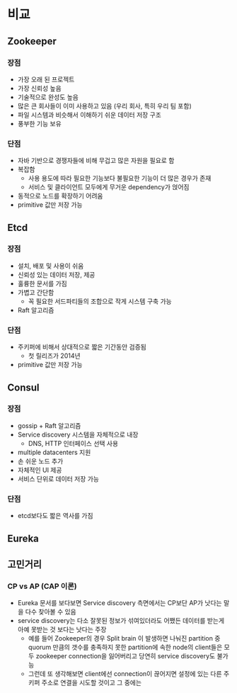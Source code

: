 # 비교

## Zookeeper

### 장점

- 가장 오래 된 프로젝트
- 가장 신뢰성 높음
- 기술적으로 완성도 높음
- 많은 큰 회사들이 이미 사용하고 있음 (우리 회사, 특히 우리 팀 포함)
- 파일 시스템과 비슷해서 이해하기 쉬운 데이터 저장 구조
- 풍부한 기능 보유

### 단점

- 자바 기반으로 경쟁자들에 비해 무겁고 많은 자원을 필요로 함
- 복잡함
  - 사용 용도에 따라 필요한 기능보다 불필요한 기능이 더 많은 경우가 존재
  - 서비스 및 클라이언트 모두에게 무거운 dependency가 얹어짐
- 동적으로 노드를 확장하기 어려움
- primitive 값만 저장 가능

## Etcd

### 장점

- 설치, 배포 및 사용이 쉬움
- 신뢰성 있는 데이터 저장, 제공
- 훌륭한 문서를 가짐
- 가볍고 간단함
  - 꼭 필요한 서드파티들의 조합으로 작게 시스템 구축 가능
- Raft 알고리즘

### 단점

- 주키퍼에 비해서 상대적으로 짧은 기간동안 검증됨
  - 첫 릴리즈가 2014년
- primitive 값만 저장 가능

## Consul

### 장점

- gossip + Raft 알고리즘
- Service discovery 시스템을 자체적으로 내장
  - DNS, HTTP 인터페이스 선택 사용
- multiple datacenters 지원
- 손 쉬운 노드 추가
- 자체적인 UI 제공
- 서비스 단위로 데이터 저장 가능

### 단점

- etcd보다도 짧은 역사를 가짐

## Eureka

## 고민거리

### CP vs AP (CAP 이론)

- Eureka 문서를 보다보면 Service discovery 측면에서는 CP보단 AP가 낫다는 말을 다수 찾아볼 수 있음
- service discovery는 다소 잘못된 정보가 섞여있더라도 어쨌든 데이터를 받는게 아예 못받는 것 보다는 낫다는 주장
  - 예를 들어 Zookeeper의 경우 Split brain 이 발생하면 나눠진 partition 중 quorum 만큼의 갯수를 충족하지 못한 partition에 속한 node의 client들은 모두 zookeeper connection을 잃어버리고 당연히 service discovery도 불가능
  - 그런데 또 생각해보면 client에선 connection이 끊어지면 설정에 있는 다른 주키퍼 주소로 연결을 시도할 것이고 그 중에는 